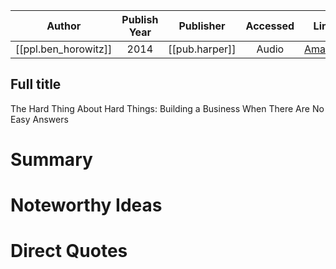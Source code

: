 

| Author | Publish Year | Publisher | Accessed | Link |
| :-------: | :------------:|:------------:|:------:| :---: |
| [[ppl.ben_horowitz]]| 2014 | [[pub.harper]] | Audio | [Amazon](https://www.amazon.com/Hard-Thing-About-Hard-Things-audiobook/dp/B00I0A6HUO/ref=tmm_aud_swatch_0?_encoding=UTF8&qid=1650241532&sr=8-1) |

## Full title
The Hard Thing About Hard Things: Building a Business When There Are No Easy Answers

# Summary

# Noteworthy Ideas

# Direct Quotes
